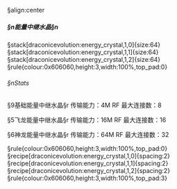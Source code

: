 §align:center
##### §n能量中继水晶§n
§stack[draconicevolution:energy_crystal,1,0]{size:64} §stack[draconicevolution:energy_crystal,1,1]{size:64} §stack[draconicevolution:energy_crystal,1,2]{size:64}
§rule{colour:0x606060,height:3,width:100%,top_pad:0}
###### §nStats

§9基础能量中继水晶§r
传输能力：4M RF
最大连接数：8 

§5飞龙能量中继水晶§r
传输能力：16M RF
最大连接数：16 

§6神龙能量中继水晶§r
传输能力：64M RF
最大连接数：32

§rule{colour:0x606060,height:3,width:100%,top_pad:0}
§recipe[draconicevolution:energy_crystal,1,0]{spacing:2}§recipe[draconicevolution:energy_crystal,1,1]{spacing:2}§recipe[draconicevolution:energy_crystal,1,2]{spacing:2}
§rule{colour:0x606060,height:3,width:100%,top_pad:3}